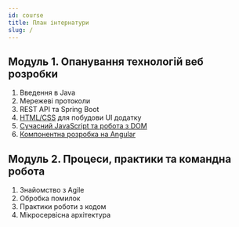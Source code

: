 ```yaml
---
id: course
title: План інтернатури
slug: /
---
```


## Модуль 1. Опанування технологій веб розробки

1. Введення в Java
2. Мережеві протоколи
3. REST API та Spring Boot
4. [HTML/CSS](html-css/README.md) для побудови UI додатку
5. [Сучасний JavaScript та робота з DOM](javascript/README.md)
6. [Компонентна розробка на Angular](angular/README.md)

## Модуль 2. Процеси, практики та командна робота

1. Знайомство з Agile
2. Обробка помилок
3. Практики роботи з кодом
4. Мікросервісна архітектура
